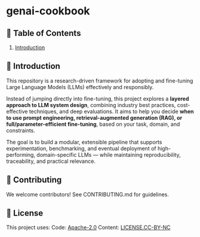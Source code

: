 # genai-cookbook
## 📌 Table of Contents
1. [Introduction](#introduction)

## 📘 Introduction
This repository is a research-driven framework for adopting and fine-tuning Large Language Models (LLMs) effectively and responsibly.

Instead of jumping directly into fine-tuning, this project explores a <b>layered approach to LLM system design</b>, combining industry best practices, cost-effective techniques, and deep evaluations. It aims to help you decide <b>when to use prompt engineering, retrieval-augmented generation (RAG), or full/parameter-efficient fine-tuning</b>, based on your task, domain, and constraints.

The goal is to build a modular, extensible pipeline that supports experimentation, benchmarking, and eventual deployment of high-performing, domain-specific LLMs — while maintaining reproducibility, traceability, and practical relevance.

## 🤝 Contributing
We welcome contributors! See CONTRIBUTING.md for guidelines.

## 📜 License
This project uses:
Code: [Apache-2.0](LICENSE.txt)
Content: [LICENSE.CC-BY-NC](LICENSE.CC-BY-NC.txt)